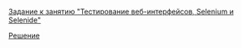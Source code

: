 [Задание к занятию "Тестирование веб-интерфейсов, Selenium и Selenide"](3.task.md)

[Решение ](https://github.com/Isbocha/WEB)

